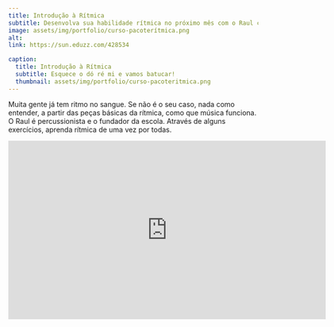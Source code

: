 ```yaml
---
title: Introdução à Rítmica
subtitle: Desenvolva sua habilidade rítmica no próximo mês com o Raul com exercícios super mão na roda.
image: assets/img/portfolio/curso-pacoterítmica.png
alt: 
link: https://sun.eduzz.com/428534

caption:
  title: Introdução à Rítmica
  subtitle: Esquece o dó ré mi e vamos batucar!
  thumbnail: assets/img/portfolio/curso-pacoteritmica.png
---
```

Muita gente já tem ritmo no sangue. Se não é o seu caso, nada como entender, a partir das peças básicas da rítmica, como que música funciona. O Raul é percussionista e o fundador da escola. Através de alguns exercícios, aprenda rítmica de uma vez por todas.
<iframe src="https://player.vimeo.com/video/205030881" width="640" height="360" frameborder="0" allow="autoplay; fullscreen" allowfullscreen></iframe>
